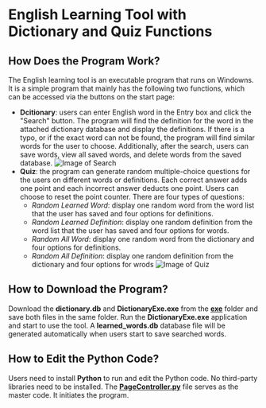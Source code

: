 # English Learning Tool with Dictionary and Quiz Functions

## How Does the Program Work?
The English learning tool is an executable program that runs on Windowns. It is a simple program that mainly has the following two functions, which can be accessed via the buttons on the start page:
* **Dcitionary**: users can enter English word in the Entry box and click the "Search" button. The program will find the definition for the word in the attached dictionary database and display the definitions. If there is a typo, or if the exact word can not be found, the program will find similar words for the user to choose. Additionally, after the search, users can save words, view all saved words, and delete words from the saved database.
![Image of Search](Search.png)
* **Quiz**: the program can generate random multiple-choice questions for the users on different words or definitions. Each correct answer adds one point and each incorrect answer deducts one point. Users can choose to reset the point counter. There are four types of questions:
    * *Random Learned Word*: display one random word from the word list that the user has saved and four options for definitions.
    * *Random Learned Definition*: display one random definition from the word list that the user has saved and four options for words.
    * *Random All Word*: display one random word from the dictionary and four options for definitions.
    * *Random All Definition*: display one random definition from the dictionary and four options for wrods
    ![Image of Quiz](quiz.png)

## How to Download the Program?
Download the **dictionary.db** and **DictionaryExe.exe** from the [**exe**](https://github.com/chillihe/English-Learning-Tool-with-Dictionary-and-Quiz/tree/master/exe) folder and save both files in the same folder. Run the **DictionaryExe.exe** application and start to use the tool. A **learned_words.db** database file will be generated automatically when users start to save searched words.

## How to Edit the Python Code?
Users need to install **Python** to run and edit the Python code. No third-party libraries need to be installed. The [**PageController.py**](https://github.com/chillihe/English-Learning-Tool-with-Dictionary-and-Quiz/blob/master/PageController.py) file serves as the master code. It initiates the program.